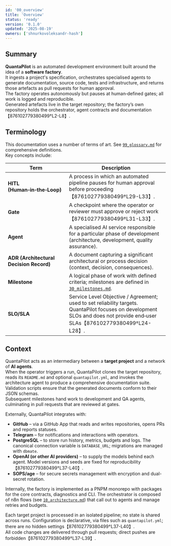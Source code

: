 ```yaml
---
id: '00_overview'
title: 'Overview'
status: 'ready'
version: '0.1.0'
updated: '2025-08-19'
owners: ['shnurkovoleksandr-hash']
---
```


## Summary

**QuantaPilot** is an automated development environment built around the idea of a **software factory**.  
It ingests a project's specification, orchestrates specialised agents to generate documentation, source code, tests and infrastructure, and returns those artefacts as pull requests for human approval.  
The factory operates autonomously but pauses at human‑defined gates; all work is logged and reproducible.  
Generated artefacts live in the target repository; the factory’s own repository holds the orchestrator, agent contracts and documentation【876102779380499†L2-L8】.

## Terminology

This documentation uses a number of terms of art. See [`99_glossary.md`](99_glossary.md) for comprehensive definitions.  
Key concepts include:

| Term                                    | Description                                                                                                                                                                  |
| --------------------------------------- | ---------------------------------------------------------------------------------------------------------------------------------------------------------------------------- |
| **HITL (Human‑in‑the‑Loop)**            | A process in which an automated pipeline pauses for human approval before proceeding【876102779380499†L29-L33】.                                                             |
| **Gate**                                | A checkpoint where the operator or reviewer must approve or reject work【876102779380499†L31-L33】.                                                                          |
| **Agent**                               | A specialised AI service responsible for a particular phase of development (architecture, development, quality assurance).                                                   |
| **ADR (Architectural Decision Record)** | A document capturing a significant architectural or process decision (context, decision, consequences).                                                                      |
| **Milestone**                           | A logical phase of work with defined criteria; milestones are defined in [`30_milestones.md`](30_milestones.md).                                                             |
| **SLO/SLA**                             | Service Level Objective / Agreement; used to set reliability targets. QuantaPilot focuses on development SLOs and does not provide end‑user SLAs【876102779380499†L24-L28】. |

## Context

QuantaPilot acts as an intermediary between a **target project** and a network of **AI agents**.  
When the operator triggers a run, QuantaPilot clones the target repository, reads its `README.md` and optional `quantapilot.yml`, and invokes the architecture agent to produce a comprehensive documentation suite.  
Validation scripts ensure that the generated documents conform to their JSON schemas.  
Subsequent milestones hand work to development and QA agents, culminating in pull requests that are reviewed at gates.

Externally, QuantaPilot integrates with:

- **GitHub** – via a GitHub App that reads and writes repositories, opens PRs and reports statuses.
- **Telegram** – for notifications and interactions with operators.
- **PostgreSQL** – to store run history, metrics, budgets and logs. The canonical connection variable is `DATABASE_URL`; migrations are managed with `dbmate`.
- **OpenAI (or other AI providers)** – to supply the models behind each agent. Model versions and seeds are fixed for reproducibility【876102779380499†L37-L40】.
- **SOPS/age** – for secure secrets management with encryption and dual-secret rotation.

Internally, the factory is implemented as a PNPM monorepo with packages for the core contracts, diagnostics and CLI. The orchestrator is composed of n8n flows (see [`10_architecture.md`](10_architecture.md)) that call out to agents and manage retries and budgets.

Each target project is processed in an isolated pipeline; no state is shared across runs. Configuration is declarative, via files such as `quantapilot.yml`; there are no hidden settings【876102779380499†L37-L40】.  
All code changes are delivered through pull requests; direct pushes are forbidden【876102779380499†L37-L39】.
